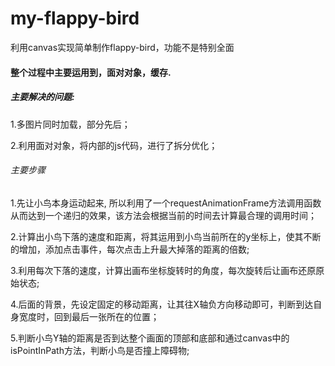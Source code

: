 # my-flappy-bird
利用canvas实现简单制作flappy-bird，功能不是特别全面

#### 整个过程中主要运用到，面对对象，缓存.

##### 主要解决的问题:

1.多图片同时加载，部分先后；

2.利用面对对象，将内部的js代码，进行了拆分优化；

###### 主要步骤

1.先让小鸟本身运动起来, 所以利用了一个requestAnimationFrame方法调用函数从而达到一个递归的效果，该方法会根据当前的时间去计算最合理的调用时间；

2.计算出小鸟下落的速度和距离，将其运用到小鸟当前所在的y坐标上，使其不断的增加，添加点击事件，每次点击上升最大掉落的距离的倍数;

3.利用每次下落的速度，计算出画布坐标旋转时的角度，每次旋转后让画布还原原始状态;

4.后面的背景，先设定固定的移动距离，让其往X轴负方向移动即可，判断到达自身宽度时，回到最后一张所在的位置；

5.判断小鸟Y轴的距离是否到达整个画面的顶部和底部和通过canvas中的isPointInPath方法，判断小鸟是否撞上障碍物;